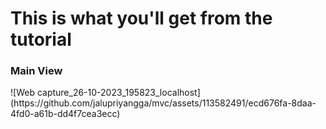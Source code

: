 <h1>This is what you'll get from the tutorial</h1>
<h3>Main View</h3>
![Web capture_26-10-2023_195823_localhost](https://github.com/jalupriyangga/mvc/assets/113582491/ecd676fa-8daa-4fd0-a61b-dd4f7cea3ecc)
